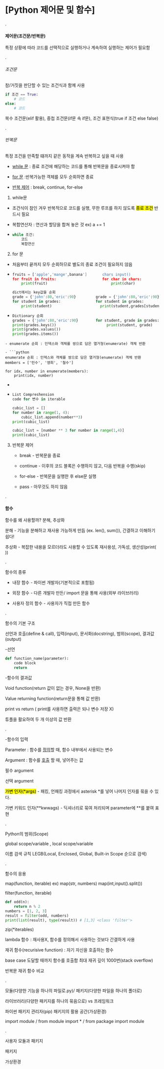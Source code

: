 # [Python 제어문 및 함수]

.

#### 제어문(조건문/반복문)

특정 상황에 따라 코드를 선택적으로 실행하거나 계속하여 실행하는 제어가 필요함

.

###### 조건문

참/거짓을 판단할 수 있는 조건식과 함께 사용

```python
if 조건 == True:
    # 코드
else:
    # 코드
```

복수 조건문(elif 활용), 중첩 조건문(if문 속 if문), 조건 표현식(true if 조건 else false)

.

###### 반복문

특정 조건을 만족할 떄까지 같은 동작을 계속 반복하고 싶을 때 사용

- <u>while 문</u>  : 종료 조건에 해당하는 코드를 통해 반복문을 종료시켜야 함

- <u>for 문</u> :반복가능한 객체를 모두 순회하면 종료

- <u>반복 제어</u> : break, continue, for-else
1. while문
- 조건식이 참인 겨우 반복적으로 코드를 실행, 무한 루프를  하지 않도록 <mark>종료 조건</mark> 반드시 필요

- 복합연산자 : 연산과 할당을 합쳐 놓은 것 ex)  a += 1

- ```python
  while 조건:
      코드
      복합연산
  ```
2. for 문
- 처음부터 끝까지 모두 순회하므로 별도의 종료 조건이 필요하지 않음

- ```python
  fruits = ['apple','mange',banana']       chars input()
  for fruit in fruits:                     for char in chars:
      print(fruit)                             print(char)
  
  dict에서는 key값을 순회
  grade = {'john':80,'eric':90}         grade = {'john':80,'eric':90}
  for student in grades:                for student in grades:
      print(student)                      print(student,grades[student])
  ```

- ```python
  Dictionary 순회
  grades = {'john':80,'eric':90}        for student, grade in grades:
  print(grades.keys())                       print(student, grade)
  print(grades.values())
  print(grades.items())
  ```

```
- enumerate 순회 : 인덱스와 객체를 쌍으로 담은 열거형(enumerate) 객체 반환

- ```python
enumerate 순회 : 인덱스와 객체를 쌍으로 담은 열거형(enumerate) 객체 반환
members = ['민수', '영희', '철수']

for idx, number in enumerate(members):
    print(idx, number)
```

- 

- ```python
  List Compreshension
  code for 변수 in iterable
  
  cubic_list = []
  for number in range(1, 4):
      cubic_list.append(number**3)
  print(cubic_list)
  
  cubic_list = [number ** 3 for number in range(1,4)]
  print(cubic_list)
  ```
3. 반복문 제어
   
   - break - 반복문을 종료
   
   - continue - 이후의 코드 블록은 수행하지 않고, 다음 반복을 수행(skip)
   
   - for-else - 반복문을 실행한 후 else문 실행 
   
   - pass - 아무것도 하지 않음

.

#### 함수

함수를 왜 사용할까?  분해, 추상화

분해 - 기능을 분해하고 재사용 가능하게 만듬 (ex. len(), sum()), 간결하고 이해하기 쉽다!

추상화 - 복잡한 내용을 모르더라도 사용할 수 있도록 재사용성, 가독성, 생산성(print( ))

.

함수의 종류

- 내장 함수 - 파이썬 개발자(기본적으로 포함됨)

- 외장 함수 - 다른 개발자 만든/ import 문을 통해 사용(외부 라이브러리)

- 사용자 정의 함수 - 사용자가 직접 만든 함수

.

함수의 기본 구조

선언과 호출(define & call), 입력(input), 문서화(docstring), 범위(scope), 결과값(output)

-선언

```python
def function_name(parameter):
    code block
    return 
```

-함수의 결과값

Void function(return 값이 없는 경우, None을 반환)

Value returning function(return문을 통해 값 반환)

print vs return ( print를 사용하면 출력은 되나 변수 저장 X)

튜플을 활요하여 두 개 이상의 값 반환

.

-함수의 입력

Parameter : 함수를 <u>정의</u>할 때, 함수 내부에서 사용되는 변수

Argument : 함수를 <u>호출</u> 할 때, 넣어주는 값

   필수 argument

   선택 argument

   <mark>가변 인자(*args)</mark> - 패킹, 언패킹 과정에서 asterisk *를 넣어 나머지 인자를 묶을 수 있다.

   가변 키워드 인자(**kwwags) - 딕셔너리로 묶여 처리되며 parameter에 **를 붙여 표현

.

Python의 범위(Scope)

global scope/variable , local scope/variable

이름 검색 규칙 LEGB(Local, Enclosed, Global, Built-in Scope 순으로 검색)

.

함수의 응용

map(function, iterable)  ex) map(str, numbers)   map(int,input().split())

filter(function, iterable) 

```python
def odd(n):
    return n % 2
numbers = [1, 2, 3]
result = filter(odd, numbers)
print(list(result), type(result)) # [1,3] <class 'filter'>
```

zip(*iterables)

lambda 함수 : 재사용X, 함수를 정의해서 사용하는 것보다 간결하게 사용

재귀 함수(recurisive function) : 자기 자신을 호출하는 함수

base case 도달할 때까지 함수를 호출함 최대 재귀 깊이 1000번(stack overflow)

반복문 재귀 함수 비교

.

모듈(다양한 기능을 하나의 파일로.py)/ 패키지(다양한 파일을 하나의 폴더로)

라이브러리(다양한 패키지를 하나의 묶음으로) vs 프레임워크

파이썬 패키지 관리자(pip)  패키지의 활용 공간(가상환경)

import module / from module import *  / from package import module

.

사용자 모듈과 패키지

패키지

가상환경 

